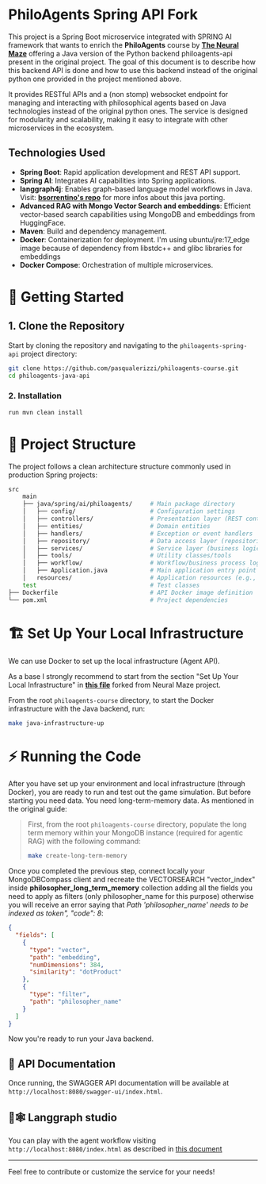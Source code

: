 # PhiloAgents Spring API Fork

This project is a Spring Boot microservice integrated with SPRING AI framework that wants to enrich the **PhiloAgents** course by <b><a href="https://theneuralmaze.substack.com/">The Neural Maze</a></b> offering a Java version of the Python backend philoagents-api present in the original project.
The goal of this document is to describe how this backend API is done and how to use this backend instead of the original python one provided in the project mentioned above.

It provides RESTful APIs and a (non stomp) websocket endpoint for managing and interacting with philosophical agents based on Java technologies instead of the original python ones.
The service is designed for modularity and scalability, making it easy to integrate with other microservices in the ecosystem.

## Technologies Used

- **Spring Boot**: Rapid application development and REST API support.
- **Spring AI**: Integrates AI capabilities into Spring applications.
- **langgraph4j**: Enables graph-based language model workflows in Java. Visit: <b><a href="https://github.com/langgraph4j/langgraph4j">bsorrentino's repo</a></b> for more infos about this java porting.
- **Advanced RAG with Mongo Vector Search and embeddings**: Efficient vector-based search capabilities using MongoDB and embeddings from HuggingFace.
- **Maven**: Build and dependency management.
- **Docker**: Containerization for deployment. I'm using ubuntu/jre:17_edge image because of dependency from libstdc++ and glibc libraries for embeddings
- **Docker Compose**: Orchestration of multiple microservices.

# 🎯 Getting Started

## 1. Clone the Repository

Start by cloning the repository and navigating to the `philoagents-spring-api` project directory:

```bash
git clone https://github.com/pasqualerizzi/philoagents-course.git
cd philoagents-java-api
```

### 2. Installation

```bash
run mvn clean install
```

# 📁 Project Structure

The project follows a clean architecture structure commonly used in production Spring projects:

```bash
src
    main
    ├── java/spring/ai/philoagents/     # Main package directory
    │   ├── config/                     # Configuration settings
    │   ├── controllers/                # Presentation layer (REST controllers)
    │   ├── entities/                   # Domain entities
    │   ├── handlers/                   # Exception or event handlers
    │   ├── repository/                 # Data access layer (repositories)
    │   ├── services/                   # Service layer (business logic)
    │   ├── tools/                      # Utility classes/tools
    │   ├── workflow/                   # Workflow/business process logic                    
    │   ├── Application.java            # Main application entry point
    │   resources/                      # Application resources (e.g., application.properties)
    test                                # Test classes
├── Dockerfile                          # API Docker image definition
└── pom.xml                             # Project dependencies
```

# 🏗️ Set Up Your Local Infrastructure 

We can use Docker to set up the local infrastructure (Agent API).

As a base I strongly recommend to start from the section "Set Up Your Local Infrastructure" in <b><a href="https://github.com/pasqualerizzi/philoagents-course/blob/main/INSTALL_AND_USAGE.md">this file</a></b> forked from Neural Maze project.

From the root `philoagents-course` directory, to start the Docker infrastructure with the Java backend, run:
```bash
make java-infrastructure-up
```

# ⚡️ Running the Code

After you have set up your environment and local infrastructure (through Docker), you are ready to run and test out the game simulation.
But before starting you need data. You need long-term-memory data. As mentioned in the original guide:

>First, from the root `philoagents-course` directory, populate the long term memory within your MongoDB instance (required for agentic RAG) with the following command:
>```bash
>make create-long-term-memory
>```

Once you completed the previous step, connect locally your MongoDBCompass client and recreate the VECTORSEARCH "vector_index" inside <b>philosopher_long_term_memory</b> collection adding all the fields you need to apply as filters (only philosopher_name for this purpose) otherwise you will receive an error saying that <i>Path 'philosopher_name' needs to be indexed as token", "code": 8</i>:

```json
{
  "fields": [
    {
      "type": "vector",
      "path": "embedding",
      "numDimensions": 384,
      "similarity": "dotProduct"
    },
    {
      "type": "filter",
      "path": "philosopher_name"
    }
  ]
}
```

Now you're ready to run your Java backend.

## 🐝 API Documentation

Once running, the SWAGGER API documentation will be available at `http://localhost:8080/swagger-ui/index.html`.

## 🦜🕸️ Langgraph studio

You can play with the agent workflow visiting `http://localhost:8080/index.html` as described in <a href="https://github.com/langgraph4j/langgraph4j/tree/main/studio">this document</a>

---

Feel free to contribute or customize the service for your needs!